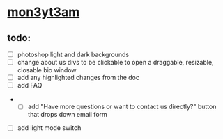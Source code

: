 # [mon3yt3am](https://mon3yt3am.github.io)

## todo:
- [ ] photoshop light and dark backgrounds
- [ ] change about us divs to be clickable to open a draggable, resizable, closable bio window
- [ ] add any highlighted changes from the doc
- [ ] add FAQ
- - [ ] add "Have more questions or want to contact us directly?" button that drops down email form
- [ ] add light mode switch